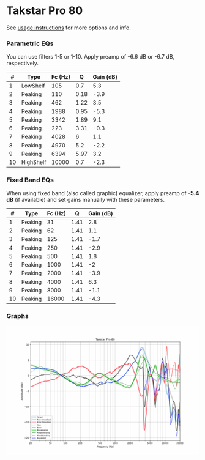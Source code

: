 # Takstar Pro 80
See [usage instructions](https://github.com/jaakkopasanen/AutoEq#usage) for more options and info.

### Parametric EQs
You can use filters 1-5 or 1-10. Apply preamp of -6.6 dB or -6.7 dB, respectively.

|   # | Type      |   Fc (Hz) |    Q |   Gain (dB) |
|-----|-----------|-----------|------|-------------|
|   1 | LowShelf  |       105 | 0.7  |         5.3 |
|   2 | Peaking   |       110 | 0.18 |        -3.9 |
|   3 | Peaking   |       462 | 1.22 |         3.5 |
|   4 | Peaking   |      1988 | 0.95 |        -5.3 |
|   5 | Peaking   |      3342 | 1.89 |         9.1 |
|   6 | Peaking   |       223 | 3.31 |        -0.3 |
|   7 | Peaking   |      4028 | 6    |         1.1 |
|   8 | Peaking   |      4970 | 5.2  |        -2.2 |
|   9 | Peaking   |      6394 | 5.97 |         3.2 |
|  10 | HighShelf |     10000 | 0.7  |        -2.3 |

### Fixed Band EQs
When using fixed band (also called graphic) equalizer, apply preamp of **-5.4 dB** (if available) and set gains manually with these parameters.

|   # | Type    |   Fc (Hz) |    Q |   Gain (dB) |
|-----|---------|-----------|------|-------------|
|   1 | Peaking |        31 | 1.41 |         2.8 |
|   2 | Peaking |        62 | 1.41 |         1.1 |
|   3 | Peaking |       125 | 1.41 |        -1.7 |
|   4 | Peaking |       250 | 1.41 |        -2.9 |
|   5 | Peaking |       500 | 1.41 |         1.8 |
|   6 | Peaking |      1000 | 1.41 |        -2   |
|   7 | Peaking |      2000 | 1.41 |        -3.9 |
|   8 | Peaking |      4000 | 1.41 |         6.3 |
|   9 | Peaking |      8000 | 1.41 |        -1.1 |
|  10 | Peaking |     16000 | 1.41 |        -4.3 |

### Graphs
![](./Takstar%20Pro%2080.png)
